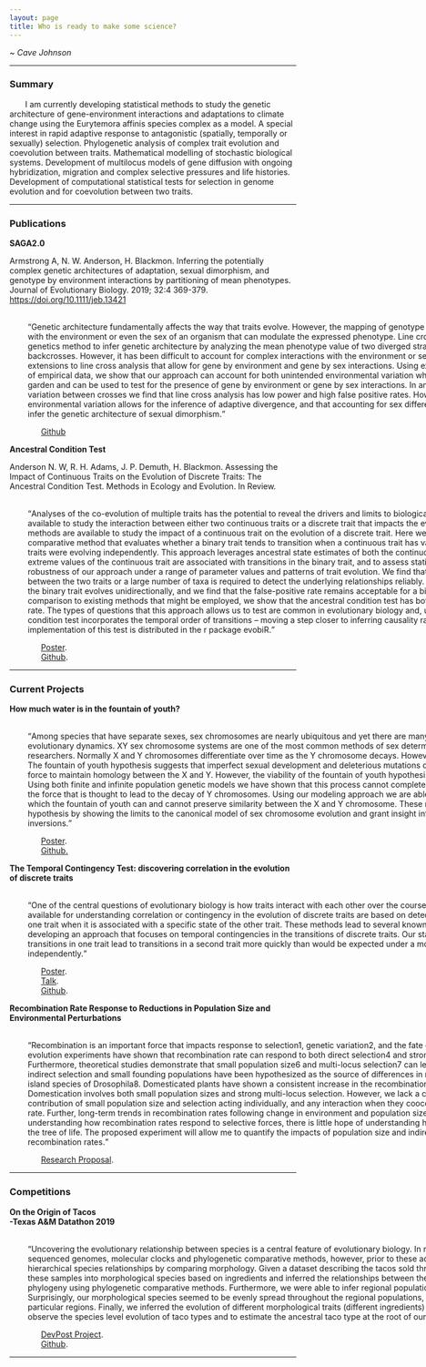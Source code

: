 ```yaml
---
layout: page
title: Who is ready to make some science?
---
```

~ *Cave Johnson*

<hr color = '#fff'> 

### Summary

&nbsp;&nbsp;&nbsp;&nbsp;&nbsp;&nbsp; I am currently developing statistical methods to study the genetic architecture of  gene-environment interactions and adaptations to climate change using the Eurytemora affinis species complex as a model. A special interest in rapid adaptive response to antagonistic (spatially, temporally or sexually) selection. Phylogenetic analysis of complex trait evolution and coevolution between traits. Mathematical modelling of stochastic biological systems. Development of  multilocus models of gene diffusion with ongoing hybridization, migration and complex selective pressures and life histories. Development of computational statistical tests for selection in genome evolution and for coevolution between two traits.


<hr color = '#fff'>

### Publications

**SAGA2.0** 

Armstrong A, N. W. Anderson, H. Blackmon. Inferring the potentially complex genetic architectures of adaptation, sexual dimorphism, and genotype by environment interactions by partitioning of mean phenotypes. Journal of Evolutionary Biology. 2019; 32:4 369-379. <https://doi.org/10.1111/jeb.13421>

&nbsp;&nbsp;&nbsp;&nbsp;&nbsp;&nbsp;<q style='display:inline-block; width:1000px; margin-left: 32px'>Genetic architecture fundamentally affects the way that traits evolve. However, the mapping of genotype to phenotype includes complex interactions with the environment or even the sex of an organism that can modulate the expressed phenotype. Line cross analysis is a powerful quantitative genetics method to infer genetic architecture by analyzing the mean phenotype value of two diverged strains and a series of subsequent crosses and backcrosses. However, it has been difficult to account for complex interactions with the environment or sex within this framework. We have developed extensions to line cross analysis that allow for gene by environment and gene by sex interactions. Using extensive simulations studies and reanalysis of empirical data, we show that our approach can account for both unintended environmental variation when crosses cannot be reared in a common garden and can be used to test for the presence of gene by environment or gene by sex interactions. In analyses that fail to account for environmental variation between crosses we find that line cross analysis has low power and high false positive rates. However, we illustrate that accounting for environmental variation allows for the inference of adaptive divergence, and that accounting for sex differences in phenotypes allows practitioners to infer the genetic architecture of sexual dimorphism.</q> 

&nbsp;&nbsp;&nbsp;&nbsp;&nbsp;&nbsp;&nbsp;&nbsp;&nbsp;&nbsp;&nbsp;&nbsp;&nbsp;&nbsp;[Github](https://github.com/coleoguy/SAGA2)

**Ancestral Condition Test**

Anderson N. W, R. H. Adams, J. P. Demuth, H. Blackmon. Assessing the Impact of Continuous Traits on the Evolution of Discrete Traits: The Ancestral Condition Test. Methods in Ecology and Evolution. In Review.

&nbsp;&nbsp;&nbsp;&nbsp;&nbsp;&nbsp;<q style='display:inline-block; width:1000px; margin-left: 32px'>Analyses of the co-evolution of multiple traits has the potential to reveal the drivers and limits to biological evolution. A variety of methods are available to study the interaction between either two continuous traits or a discrete trait that impacts the evolution of a continuous trait. However, few methods are available to study the impact of a continuous trait on the evolution of a discrete trait. Here we present the ancestral condition test, a new comparative method that evaluates whether a binary trait tends to transition when a continuous trait has values more extreme than expected if both traits were evolving independently. This approach leverages ancestral state estimates of both the continuous and the binary trait to test whether extreme values of the continuous trait are associated with transitions in the binary trait, and to assess statistical significance.  We explore the robustness of our approach under a range of parameter values and patterns of trait evolution. We find that either a relatively strong contingency between the two traits or a large number of taxa is required to detect the underlying relationships reliably. Statistical power of the test is highest when the binary trait evolves unidirectionally, and we find that the false-positive rate remains acceptable for a bidirectionally evolving binary trait. In comparison to existing methods that might be employed, we show that the ancestral condition test has both higher power and a lower false-positive rate. The types of questions that this approach allows us to test are common in evolutionary biology and, unlike existing methods, the ancestral condition test incorporates the temporal order of transitions – moving a step closer to inferring causality rather than merely identifying correlation. An implementation of this test is distributed in the r package evobiR.
 
&nbsp;&nbsp;&nbsp;&nbsp;&nbsp;&nbsp;&nbsp;&nbsp;&nbsp;&nbsp;&nbsp;&nbsp;&nbsp;&nbsp;[Poster](https://drive.google.com/open?id=1xWjilhFZ34JdqAH0Sq6QrtmwTxlXyfsW). <br> 
&nbsp;&nbsp;&nbsp;&nbsp;&nbsp;&nbsp;&nbsp;&nbsp;&nbsp;&nbsp;&nbsp;&nbsp;&nbsp;&nbsp;[Github](https://github.com/NW-Anderson/Ancestral-Condition-Test).&nbsp;&nbsp;&nbsp;&nbsp;&nbsp;&nbsp;&nbsp;&nbsp;

<hr color = '#fff'>

### Current Projects

**How much water is in the fountain of youth?** 

&nbsp;&nbsp;&nbsp;&nbsp;&nbsp;&nbsp;<q style='display:inline-block; width:1000px; margin-left: 32px'>Among species that have separate sexes, sex chromosomes are nearly ubiquitous and yet there are many unanswered question with regard to their evolutionary dynamics. XY sex chromosome systems are one of the most common methods of sex determination and have long interested researchers. Normally X and Y chromosomes differentiate over time as the Y chromosome decays. However, not all species experience this Y decay. The fountain of youth hypothesis suggests that imperfect sexual development and deleterious mutations on Y chromosomes may act together as a force to maintain homology between the X and Y. However, the viability of the fountain of youth hypothesis has not been well explored mathematically. Using both finite and infinite population genetic models we have shown that this process cannot completely eliminate sexually antagonistic selection – the force that is thought to lead to the decay of Y chromosomes. Using our modeling approach we are able to determine the parameter space under which the fountain of youth can and cannot preserve similarity between the X and Y chromosome. These results appear to support fountain of youth hypothesis by showing the limits to the canonical model of sex chromosome evolution and grant insight into the fitness effect of sex chromosome inversions.</q>

&nbsp;&nbsp;&nbsp;&nbsp;&nbsp;&nbsp;&nbsp;&nbsp;&nbsp;&nbsp;&nbsp;&nbsp;&nbsp;&nbsp;[Poster](https://drive.google.com/file/d/1z3TgDcqhsfpzkswb43SNzQeYvo4kCNtR/view?usp=sharing). <br> &nbsp;&nbsp;&nbsp;&nbsp;&nbsp;&nbsp;&nbsp;&nbsp;&nbsp;&nbsp;&nbsp;&nbsp;&nbsp;&nbsp;[Github.](https://github.com/NW-Anderson/FOY)

**The Temporal Contingency Test: discovering correlation in the evolution of discrete traits**

&nbsp;&nbsp;&nbsp;&nbsp;&nbsp;&nbsp;<q style='display:inline-block; width:1000px; margin-left: 32px'>One of the central questions of evolutionary biology is how traits interact with each other over the course of evolution.  However, most of the methods available for understanding correlation or contingency in the evolution of discrete traits are based on detecting differences in the rate of transitions in one trait when it is associated with a specific state of the other trait.  These methods lead to several known problems.  We solve these problems by developing an approach that focuses on temporal contingencies in the transitions of discrete traits.  Our statistical approach can determine whether transitions in one trait lead to transitions in a second trait more quickly than would be expected under a model where the two traits evolve independently.</q>

&nbsp;&nbsp;&nbsp;&nbsp;&nbsp;&nbsp;&nbsp;&nbsp;&nbsp;&nbsp;&nbsp;&nbsp;&nbsp;&nbsp;[Poster](https://docs.google.com/presentation/d/1pk9tAbmJ4eOlU8Y5A-5d2FPTz_BxWOH-tNLFeFKgdCU/edit?usp=sharing). <br> &nbsp;&nbsp;&nbsp;&nbsp;&nbsp;&nbsp;&nbsp;&nbsp;&nbsp;&nbsp;&nbsp;&nbsp;&nbsp;&nbsp;[Talk](https://docs.google.com/presentation/d/1Pwcj7orPf9Db11KuQuzQ_T8qJb2X_6rngYaSdsLDUtE/edit?usp=sharing). <br> &nbsp;&nbsp;&nbsp;&nbsp;&nbsp;&nbsp;&nbsp;&nbsp;&nbsp;&nbsp;&nbsp;&nbsp;&nbsp;&nbsp;[Github](https://github.com/NW-Anderson/TempCorr).

**Recombination Rate Response to Reductions in Population Size and Environmental Perturbations**

&nbsp;&nbsp;&nbsp;&nbsp;&nbsp;&nbsp;<q style='display:inline-block; width:1000px; margin-left: 32px'>Recombination is an important force that impacts response to selection1, genetic variation2, and the fate of introgressed genes3. Experimental evolution experiments have shown that recombination rate can respond to both direct selection4 and strong selection on unrelated traits5. Furthermore, theoretical studies demonstrate that small population size6 and multi-locus selection7 can lead to increased recombination rate. Indeed, indirect selection and small founding populations have been hypothesized as the source of differences in recombination rate between closely related island species of Drosophila8. Domesticated plants have shown a consistent increase in the recombination rate compared to their wild proginators9. Domestication involves both small population sizes and strong multi-locus selection. However, we lack a clear understanding of the respective contribution of small population size and selection acting individually, and any interaction when they cooccur, to observed increases in recombination rate. Further, long-term trends in recombination rates following change in environment and population size have yet to be empirically explored. Without understanding how recombination rates respond to selective forces, there is little hope of understanding how and why recombination rates vary across the tree of life.  The proposed experiment will allow me to quantify the impacts of population size and indirect selection on the evolution of recombination rates.</q>

&nbsp;&nbsp;&nbsp;&nbsp;&nbsp;&nbsp;&nbsp;&nbsp;&nbsp;&nbsp;&nbsp;&nbsp;&nbsp;&nbsp;[Research Proposal](https://drive.google.com/file/d/1pQb7_S9QV1BuahAXSTACTqINgDutQd3r/view?usp=sharing). 

<hr color = '#fff'>

### Competitions 

**On the Origin of Tacos** <br>
**-Texas A&M Datathon 2019**

&nbsp;&nbsp;&nbsp;&nbsp;&nbsp;&nbsp;<q style='display:inline-block; width:1000px; margin-left: 32px'>Uncovering the evolutionary relationship between species is a central feature of evolutionary biology. In recent years, this work has been done using sequenced genomes, molecular clocks and phylogenetic comparative methods, however, prior to these advances researchers uncovered the hierarchical species relationships by comparing morphology. Given a dataset describing the tacos sold throughout the United States, we clustered these samples into morphological species based on ingredients and inferred the relationships between these species by constructing a morphological phylogeny using phylogenetic comparative methods. Furthermore, we were able to infer regional populations of our tacos using a kmeans clustering. Surprisingly, our morphological species seemed to be evenly spread throughout the regional populations, and certain species were not favored in any particular regions. Finally, we inferred the evolution of different morphological traits (different ingredients) along our phylogeny and were able to observe the species level evolution of taco types and to estimate the ancestral taco type at the root of our phylogenetic tree.</q>

&nbsp;&nbsp;&nbsp;&nbsp;&nbsp;&nbsp;&nbsp;&nbsp;&nbsp;&nbsp;&nbsp;&nbsp;&nbsp;&nbsp;[DevPost Project](https://devpost.com/software/on-the-origins-of-tacos?ref_content=contribution-prompt&ref_feature=engagement&ref_medium=email&utm_campaign=contribution-prompt&utm_content=contribution_reminder&utm_medium=email&utm_source=transactional#app-team). <br> &nbsp;&nbsp;&nbsp;&nbsp;&nbsp;&nbsp;&nbsp;&nbsp;&nbsp;&nbsp;&nbsp;&nbsp;&nbsp;&nbsp;[Github](https://github.com/MichelleJonika/datathon2019/tree/master/goldmansachs/final).

<hr color = '#fff'>
